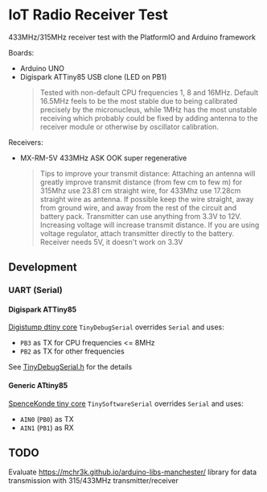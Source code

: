 IoT Radio Receiver Test
=======================

433MHz/315MHz receiver test with the PlatformIO and Arduino framework

Boards:
* Arduino UNO
* Digispark ATTiny85 USB clone (LED on PB1)
  > Tested with non-default CPU frequencies 1, 8 and 16MHz. Default 16.5MHz feels to be the most stable due to being calibrated precisely by the micronucleus,
  while 1MHz has the most unstable receiving which probably could be fixed by adding antenna to the receiver module or otherwise by oscillator calibration.

Receivers:
* MX-RM-5V 433MHz ASK OOK super regenerative
  > Tips to improve your transmit distance: Attaching an antenna will greatly improve transmit distance (from few cm to few m) for 315Mhz use 23.81 cm straight wire, for 433Mhz use 17.28cm straight wire as antenna. If possible keep the wire straight, away from ground wire, and away from the rest of the circuit and battery pack. Transmitter can use anything from 3.3V to 12V. Increasing voltage will increase transmit distance. If you are using voltage regulator, attach transmitter directly to the battery. Receiver needs 5V, it doesn't work on 3.3V


Development
-----------

### UART (Serial)

#### Digispark ATTiny85

[Digistump dtiny core](https://github.com/ArminJo/DigistumpArduino) `TinyDebugSerial` overrides `Serial` and uses:
- `PB3` as TX for CPU frequencies <= 8MHz
- `PB2` as TX for other frequencies

See [TinyDebugSerial.h](https://github.com/ArminJo/DigistumpArduino/blob/master/digistump-avr/cores/tiny/TinyDebugSerial.h) for the details

#### Generic ATtiny85

[SpenceKonde tiny core](https://github.com/SpenceKonde/ATTinyCore/blob/master/avr/extras/ATtiny_x5.md#uart-serial-support) `TinySoftwareSerial` overrides `Serial` and uses:
- `AIN0` (`PB0`) as TX
- `AIN1` (`PB1`) as RX


TODO
----

Evaluate https://mchr3k.github.io/arduino-libs-manchester/ library for data transmission with 315/433MHz transmitter/receiver
